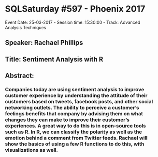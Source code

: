 # SQLSaturday #597 - Phoenix 2017
Event Date: 25-03-2017 - Session time: 15:30:00 - Track: Advanced Analysis Techniques
## Speaker: Rachael Phillips
## Title: Sentiment Analysis with R
## Abstract:
### Companies today are using sentiment analysis to improve customer experience by understanding the attitude of their customers based on tweets, facebook posts, and other social networking outlets. The ability to perceive a customer’s feelings benefits that company by advising them on what changes they can make to improve their customer’s experiences. A great way to do this is in open-source tools such as R. In R, we can classify the polarity as well as the emotion behind a comment from Twitter feeds. Rachael will show the basics of using a few R functions to do this, with visualizations as well.
